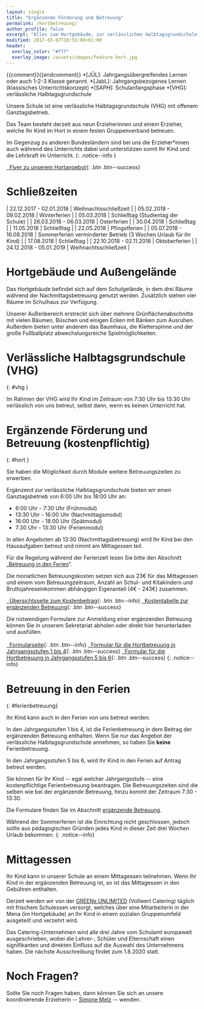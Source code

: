 ```yaml
---
layout: single
title: "Ergänzende Förderung und Betreuung"
permalink: /hortbetreuung/
author_profile: false
excerpt: "Alles zum Hortgebäude, zur verlässlichen Halbtagsgrundschule, sowie zum Mittagessen"
modified: 2017-03-07T10:55:00+01:00
header:
  overlay_color: "#fff"
  overlay_image: /assets/images/feature-hort.jpg
---
```


{{comment}}<!-- Abkürzungen von Begriffen -->{{endcomment}}
*[JÜL]:     Jahrgangsübergreifendes Lernen oder auch 1-2-3 Klasse genannt.
*[JabL]:    Jahrgangsbezogenes Lernen (klassisches Unterrichtskonzept)
*[SAPH]:    Schulanfangsphase
*[VHG]:     verlässliche Halbtagsgrundschule


Unsere Schule ist eine verlässliche Halbtagsgrundschule (VHG) mit offenem
Ganztagsbetrieb.

Das Team besteht derzeit aus neun Erzieherinnen und einem Erzieher, welche Ihr
Kind im Hort in einem festen Gruppenverband betreuen.

Im Gegenzug zu anderen Bundesländern sind bei uns die Erzieher*innen auch
während des Unterrichts dabei und unterstützen somit Ihr Kind und die Lehrkraft
im Unterricht.
{: .notice--info }

[<i class="fa fa-download">&nbsp;&nbsp;</i>Flyer zu unserem Hortangebot](/assets/files/Grundschule_am_Brandwerder_Hort_Flyer.pdf){: .btn .btn--success}

# Schließzeiten

| 22.12.2017 - 02.01.2018 | Weihnachtsschließzeit |
| 05.02.2018 - 09.02.2018 | Winterferien |
| 05.03.2018 | Schließtag (Studientag der Schule) |
| 26.03.2018 - 06.03.2018 | Osterferien |
| 30.04.2018 | Schließtag |
| 11.05.2018 | Schließtag |
| 22.05.2018 | Pfingstferien |
| 05.07.2018 - 16.08.2018 | Sommerferien verminderter Betrieb (3 Wochen Urlaub für ihr Kind) |
| 17.08.2018 | Schließtag |
| 22.10.2018 - 02.11.2018 | Oktoberferien |
| 24.12.2018 - 05.01.2019 | Weihnachtsschließzeit |


# Hortgebäude und Außengelände

Das Hortgebäude befindet sich auf dem Schulgelände, in dem drei Räume während
der Nachmittagsbetreuung genutzt werden. Zusätzlich stehen vier Räume im
Schulhaus zur Verfügung.

Unserer Außenbereich erstreckt sich über mehrere Grünflächenabschnitte mit
vielen Bäumen, Büschen und einigen Ecken mit Bänken zum Ausruhen. Außerdem
bieten unter anderem das Baumhaus, die Kletterspinne und der große Fußballplatz
abwechslungsreiche Spielmöglichkeiten.

# Verlässliche Halbtagsgrundschule (VHG)
{: #vhg }

Im Rahmen der VHG wird Ihr Kind im Zeitraum von 7:30 Uhr bis 13:30 Uhr
verlässlich von uns betreut, selbst dann, wenn es keinen Unterricht hat.

# Ergänzende Förderung und Betreuung (kostenpflichtig)
{: #hort }

Sie haben die Möglichkeit durch Module weitere Betreuungszeiten zu erwerben.

Ergänzend zur verlässliche Halbtagsgrundschule bieten wir einen Ganztagsbetrieb
von 6:00 Uhr bis 18:00 Uhr an:

* 6:00 Uhr - 7:30 Uhr (Frühmodul)
* 13:30 Uhr - 16:00 Uhr (Nachmittagsmodul)
* 16:00 Uhr - 18:00 Uhr (Spätmodul)
* 7:30 Uhr - 13:30 Uhr (Ferienmodul)

In allen Angeboten ab 13:30 (Nachmittagsbetreuung) wird Ihr Kind bei den
Hausaufgaben betreut und nimmt am Mittagessen teil.

Für die Regelung während der Ferienzeit lesen Sie bitte den Abschnitt
„[Betreuung in den Ferien](/hortbetreuung/#ferienbetreuung)“.

Die monatlichen Betreuungskosten setzen sich aus 23€ für das Mittagessen und
einem vom Betreuungzeitraum, Anzahl an Schul- und Kitakindern und
Bruttojahreseinkommen abhängigen Eigenanteil (4€ - 243€) zusammen.

[<i class="fa fa-external-link">&nbsp;&nbsp;</i>Übersichtsseite zum Kostenbeitrag](https://www.berlin.de/sen/jugend/familie-und-kinder/kindertagesbetreuung/kostenbeteiligung/){: .btn .btn--info}
[<i class="fa fa-download">&nbsp;&nbsp;</i>Kostentabelle zur ergänzenden Betreuung](https://www.berlin.de/sen/jugend/familie-und-kinder/kindertagesbetreuung/kostenbeteiligung/anlagen_2_2a_betreuungsanteil.pdf){: .btn .btn--success}

Die notwendigen Formulare zur Anmeldung einer ergänzenden Betreuung können Sie
in unserem Sekretariat abholen oder direkt hier herunterladen und ausfüllen.<br/><br/>
[<i class="fa fa-external-link">&nbsp;&nbsp;</i>Formularseite](https://www.berlin.de/sen/bjf/service/formulare/#hort){: .btn .btn--info}
[<i class="fa fa-download">&nbsp;&nbsp;</i>Formular für die Hortbetreuung in Jahrgangsstufen 1 bis 4](https://www.berlin.de/sen/bjf/service/formulare/antrag_auf_erganzende_forderung_und_betreuung_jahrgangsstufen_1_bis_4.pdf){: .btn .btn--success}
[<i class="fa fa-download">&nbsp;&nbsp;</i>Formular für die Hortbetreuung in Jahrgangsstufen 5 bis 6](https://www.berlin.de/sen/bjf/service/formulare/antrag_auf_erganzende_forderung_und_betreuung_jahrgangsstufen_5_bis_6.pdf){: .btn .btn--success}
{: .notice--info}

# Betreuung in den Ferien
{: #ferienbetreuung}

Ihr Kind kann auch in den Ferien von uns betreut werden.

In den Jahrgangsstufen 1 bis 4, ist die Ferienbetreuung in dem Beitrag der
ergänzenden Betreuung enthalten. Wenn Sie nur das Angebot der verlässliche
Halbtagsgrundschule annehmen, so haben Sie **keine** Ferienbetreuung.

In den Jahrgangsstufen 5 bis 6, wird Ihr Kind in den Ferien auf Antrag betreut
werden.

Sie können für Ihr Kind -- egal welcher Jahrgangsstufe -- eine kostenpflichtige
Ferienbetreuung beantragen. Die Betreuungszeiten sind die selben wie bei der
ergänzende Betreuung, hinzu kommt der Zeitraum 7:30 - 13:30.

Die Formulare finden Sie im Abschnitt [ergänzende
Betreuung](/hortbetreuung/#hort).

Während der Sommerferien ist die Einrichtung nicht geschlossen, jedoch sollte
aus pädagogischen Gründen jedes Kind in dieser Zeit drei Wochen Urlaub bekommen.
{: .notice--info}

# Mittagessen

Ihr Kind kann in unserer Schule an einem Mittagessen teilnehmen. Wenn Ihr Kind
in der ergänzenden Betreuung ist, so ist das Mittagessen in den Gebühren
enthalten.

Derzeit werden wir von der [GREENs UNLIMITED](http://www.greens-unlimited.de/)
(Vollwert Catering) täglich mit frischem Schulessen versorgt, welches über eine
Mitarbeiterin in der Mena (im Hortgebäude) an Ihr Kind in einem sozialen
Gruppenumfeld ausgeteilt und verzehrt wird.

Das Catering-Unternehmen wird alle drei Jahre vom Schulamt europaweit
ausgeschrieben, wobei die Lehrer-, Schüler und Elternschaft einen signifikanten
und direkten Einfluss auf die Auswahl des Unternehmens haben. Die nächste
Ausschreibung findet zum 1.8.2020 statt.

# Noch Fragen?

Sollte Sie noch Fragen haben, dann können Sie sich an unsere
koordinierende Erzieherin -- [Simone
Melz](/kontakt/#koordinierende_erzieherin) -- wenden.
